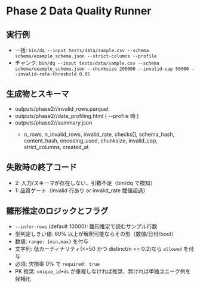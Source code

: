# Phase 2 Data Quality Runner
## 実行例
- 一括: `bin/dq --input tests/data/sample.csv --schema schema/example_schema.json --strict-columns --profile`
- チャンク: `bin/dq --input tests/data/sample.csv --schema schema/example_schema.json --chunksize 200000 --invalid-cap 50000 --invalid-rate-threshold 0.05`

## 生成物とスキーマ
- outputs/phase2/<alias>/invalid_rows.parquet
- outputs/phase2/<alias>/data_profiling.html  ( --profile 時 )
- outputs/phase2/<alias>/summary.json
  - n_rows, n_invalid_rows, invalid_rate, checks[], schema_hash, content_hash, encoding_used, chunksize, invalid_cap, strict_columns, created_at

## 失敗時の終了コード
- 2: 入力/スキーマが存在しない、引数不足（bin/dq で検知）
- 1: 品質ゲート（invalid 行あり or invalid_rate 閾値超過）

## 雛形推定のロジックとフラグ
- `--infer-rows` (default 10000): 雛形推定で読むサンプル行数
- 型判定しきい値: 60% 以上が解釈可能ならその型（数値/日付/bool）
- 数値: `range: {min,max}` を付与
- 文字列: 低カーディナリティ(<=50 かつ distinct/n <= 0.2)なら `allowed` を付与
- 必須: 欠損率 0% で `required: true`
- PK 推奨: `unique_id+ds` が重複しなければ推奨、無ければ単独ユニーク列を候補化

